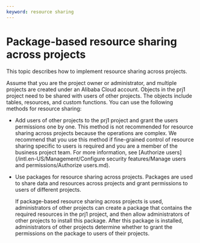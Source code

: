 ```yaml
---
keyword: resource sharing
---
```


# Package-based resource sharing across projects

This topic describes how to implement resource sharing across projects.

Assume that you are the project owner or administrator, and multiple projects are created under an Alibaba Cloud account. Objects in the prj1 project need to be shared with users of other projects. The objects include tables, resources, and custom functions. You can use the following methods for resource sharing:

-   Add users of other projects to the prj1 project and grant the users permissions one by one. This method is not recommended for resource sharing across projects because the operations are complex. We recommend that you use this method if fine-grained control of resource sharing specific to users is required and you are a member of the business project team. For more information, see [Authorize users](/intl.en-US/Management/Configure security features/Manage users and permissions/Authorize users.md).
-   Use packages for resource sharing across projects. Packages are used to share data and resources across projects and grant permissions to users of different projects.

    If package-based resource sharing across projects is used, administrators of other projects can create a package that contains the required resources in the prj1 project, and then allow administrators of other projects to install this package. After this package is installed, administrators of other projects determine whether to grant the permissions on the package to users of their projects.


